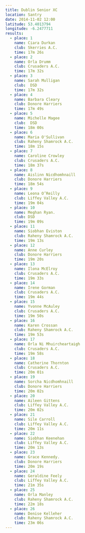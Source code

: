 ```yaml
---
title: Dublin Senior XC
location: Santry
date: 2014-11-02 12:00
latitude: 53.4013794
longitude: -6.2477711
results:
  - place: 1
    name: Ciara Durkan
    club: Skerries A.C.
    time: 17m 26s
  - place: 2
    name: Orla Drumm
    club: Crusaders A.C.
    time: 17m 32s
  - place: 3
    name: Sarah Mulligan
    club:  DSD
    time: 17m 32s
  - place: 4
    name: Barbara Cleary
    club: Donore Harriers
    time: 17m 49s
  - place: 5
    name: Michelle Magee
    club:  DSD
    time: 18m 00s
  - place: 6
    name: Maria O'Sullivan
    club: Raheny Shamrock A.C.
    time: 18m 15s
  - place: 7
    name: Caroline Crowley
    club: Crusaders A.C.
    time: 18m 37s
  - place: 8
    name: Aislinn Nicdhomhnaill
    club: Donore Harriers
    time: 18m 54s
  - place: 9
    name: Leona O’Reilly
    club: Liffey Valley A.C.
    time: 19m 04s
  - place: 10
    name: Meghan Ryan.
    club: DSD
    time: 19m 09s
  - place: 11
    name: Siobhan Eviston
    club: Raheny Shamrock A.C.
    time: 19m 13s
  - place: 12
    name: Anne Curley
    club: Donore Harriers
    time: 19m 20s
  - place: 13
    name: Ilona McElroy
    club: Crusaders A.C.
    time: 19m 33s
  - place: 14
    name: Irene Gorman
    club: Crusaders A.C.
    time: 19m 44s
  - place: 15
    name: Yvonne McAuley
    club: Crusaders A.C.
    time: 19m 50s
  - place: 16
    name: Karen Crossan
    club: Raheny Shamrock A.C.
    time: 19m 53s
  - place: 17
    name: Orla Ni Mhuircheartaigh
    club: Crusaders A.C.
    time: 19m 58s
  - place: 18
    name: Catherine Thornton
    club: Crusaders A.C.
    time: 20m 01s
  - place: 19
    name: Sorcha Nicdhomhnaill
    club: Donore Harriers
    time: 20m 02s
  - place: 20
    name: Aileen Gittens
    club: Liffey Valley A.C.
    time: 20m 02s
  - place: 21
    name: Sile Carroll
    club: Liffey Valley A.C.
    time: 20m 11s
  - place: 22
    name: Siobhan Keenehan
    club: Liffey Valley A.C.
    time: 20m 13s
  - place: 23
    name: Grace Kennedy.
    club: Donore Harriers
    time: 20m 19s
  - place: 24
    name: Geraldine Feely 
    club: Liffey Valley A.C.
    time: 21m 35s
  - place: 25
    name: Orla Manley
    club: Raheny Shamrock A.C.
    time: 22m 18s
  - place: 26
    name: Denise Kelleher 
    club: Raheny Shamrock A.C.
    time: 23m 06s
---
```

